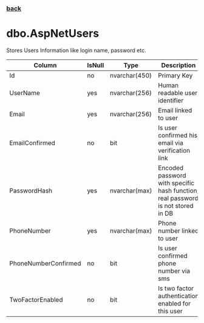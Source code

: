﻿### [back](../index.md)

# dbo.AspNetUsers

Stores Users Information like login name, password etc.

| Column               | IsNull | Type          | Description                                                                     |
|----------------------|--------|---------------|---------------------------------------------------------------------------------|
| Id                   | no     | nvarchar(450) | Primary Key                                                                     |
| UserName             | yes    | nvarchar(256) | Human readable user identifier                                                  |
| Email                | yes    | nvarchar(256) | Email linked to user                                                            |
| EmailConfirmed       | no     | bit           | Is user confirmed his email via verification link                               |
| PasswordHash         | yes    | nvarchar(max) | Encoded password with specific hash function, real password is not stored in DB |
| PhoneNumber          | yes    | nvarchar(max) | Phone number linked to user                                                     |
| PhoneNumberConfirmed | no     | bit           | Is user confirmed phone number via sms                                          |
| TwoFactorEnabled     | no     | bit           | Is two factor authentication enabled for this user                              |
